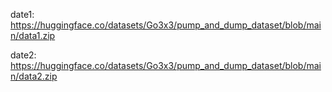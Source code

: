 date1: https://huggingface.co/datasets/Go3x3/pump_and_dump_dataset/blob/main/data1.zip

date2: https://huggingface.co/datasets/Go3x3/pump_and_dump_dataset/blob/main/data2.zip
